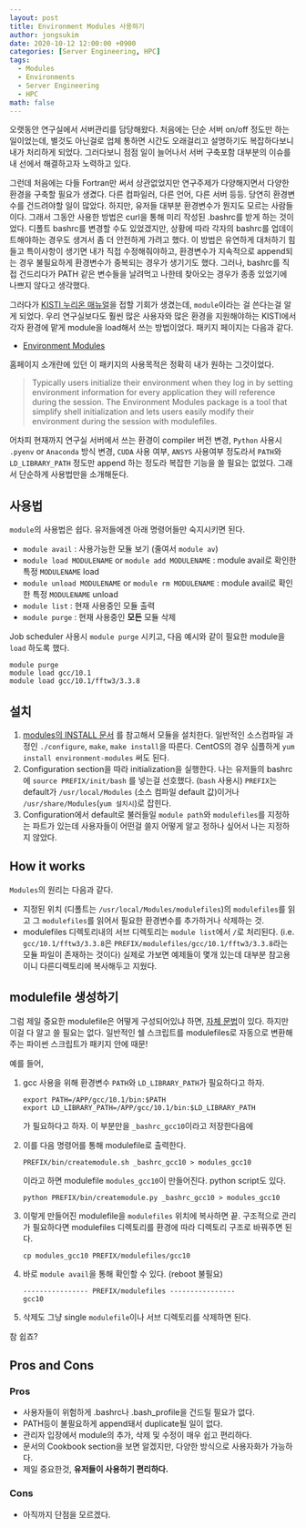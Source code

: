 ```yaml
---
layout: post
title: Environment Modules 사용하기
author: jongsukim
date: 2020-10-12 12:00:00 +0900
categories: [Server Engineering, HPC]
tags:
  - Modules
  - Environments
  - Server Engineering
  - HPC
math: false
---
```


오랫동안 연구실에서 서버관리를 담당해왔다. 처음에는 단순 서버 on/off 정도만 하는 일이었는데, 별것도 아닌걸로 업체 통하면 시간도 오래걸리고 설명하기도 복잡하다보니 내가 처리하게 되었다. 그러다보니 점점 일이 늘어나서 서버 구축포함 대부분의 이슈를 내 선에서 해결하고자 노력하고 있다.

그런데 처음에는 다들 Fortran만 써서 상관없었지만 연구주제가 다양해지면서 다양한 환경을 구축할 필요가 생겼다. 다른 컴파일러, 다른 언어, 다른 서버 등등. 당연히 환경변수를 건드려야할 일이 많았다. 하지만, 유저들 대부분 환경변수가 뭔지도 모르는 사람들이다. 그래서 그동안 사용한 방법은 curl을 통해 미리 작성된 .bashrc를 받게 하는 것이었다. 디폴트 bashrc를 변경할 수도 있었겠지만, 상황에 따라 각자의 bashrc를 업데이트해야하는 경우도 생겨서 좀 더 안전하게 가려고 했다. 이 방법은 유연하게 대처하기 힘들고 특이사항이 생기면 내가 직접 수정해줘야하고, 환경변수가 지속적으로 append되는 경우 불필요하게 환경변수가 중복되는 경우가 생기기도 했다. 그러나, bashrc를 직접 건드리다가 PATH 같은 변수들을 날려먹고 나한테 찾아오는 경우가 종종 있었기에 나쁘지 않다고 생각했다.

그러다가 [KISTI 누리온 매뉴얼](https://www.ksc.re.kr/gsjw/jcs/hd#docout-0)을 접할 기회가 생겼는데, `module`이라는 걸 쓴다는걸 알게 되었다. 우리 연구실보다도 훨씬 많은 사용자와 많은 환경을 지원해야하는 KISTI에서 각자 환경에 맡게 module을 load해서 쓰는 방법이었다. 패키지 페이지는 다음과 같다.

* [Environment Modules](http://modules.sourceforge.net/)

홈페이지 소개란에 있던 이 패키지의 사용목적은 정확히 내가 원하는 그것이었다.

> Typically users initialize their environment when they log in by setting environment information for every application they will reference during the session. The Environment Modules package is a tool that simplify shell initialization and lets users easily modify their environment during the session with modulefiles.

어차피 현재까지 연구실 서버에서 쓰는 환경이 compiler 버전 변경, `Python` 사용시 `.pyenv` or `Anaconda` 방식 변경, `CUDA` 사용 여부, `ANSYS` 사용여부 정도라서 `PATH`와 `LD_LIBRARY_PATH` 정도만 append 하는 정도라 복잡한 기능을 쓸 필요는 없었다. 그래서 단순하게 사용법만을 소개해둔다.

## 사용법

`module`의 사용법은 쉽다. 유저들에겐 아래 명령어들만 숙지시키면 된다.

* `module avail` : 사용가능한 모듈 보기 (줄여서 `module av`)
* `module load MODULENAME` or `module add MODULENAME` : module avail로 확인한 특정 `MODULENAME` load
* `module unload MODULENAME` or `module rm MODULENAME` : module avail로 확인한 특정 `MODULENAME` unload
* `module list` : 현재 사용중인 모듈 출력
* `module purge` : 현재 사용중인 **모든** 모듈 삭제

Job scheduler 사용시 `module purge` 시키고, 다음 예시와 같이 필요한 module을 `load` 하도록 했다.

  ```
  module purge
  module load gcc/10.1
  module load gcc/10.1/fftw3/3.3.8
  ```

## 설치

1. [modules의 INSTALL 문서](https://modules.readthedocs.io/en/latest/INSTALL.html#installation-instructions) 를 참고해서 모듈을 설치한다. 일반적인 소스컴파일 과정인 `./configure`, `make`, `make install`을 따른다. CentOS의 경우 심플하게 `yum install environment-modules` 써도 된다.
2. Configuration section을 따라 initialization을 실행한다. 나는 유저들의 bashrc에 `source PREFIX/init/bash` 를 넣는걸 선호했다. (`bash` 사용시) `PREFIX`는 default가 `/usr/local/Modules` (소스 컴파일 default 값)이거나 `/usr/share/Modules`(`yum 설치시`)로 잡힌다.
3. Configuration에서 default로 불러들일 `module path`와 `modulefiles`를 지정하는 파트가 있는데 사용자들이 어떤걸 쓸지 어떻게 알고 정하나 싶어서 나는 지정하지 않았다.

## How it works

`Modules`의 원리는 다음과 같다. 

* 지정된 위치 (디폴트는 `/usr/local/Modules/modulefiles`)의 `modulefiles`를 읽고 그 `modulefiles`를 읽어서 필요한 환경변수를 추가하거나 삭제하는 것.
* modulefiles 디렉토리내의 서브 디렉토리는 `module list`에서 `/`로 처리된다. (i.e. `gcc/10.1/fftw3/3.3.8`은 `PREFIX/modulefiles/gcc/10.1/fftw3/3.3.8`라는 모듈 파일이 존재하는 것이다) 실제로 가보면 예제들이 몇개 있는데 대부분 참고용이니 다른디렉토리에 복사해두고 지웠다.

## modulefile 생성하기

그럼 제일 중요한 modulefile은 어떻게 구성되어있냐 하면, [자체 문법](https://modules.readthedocs.io/en/latest/modulefile.html)이 있다. 하지만 이걸 다 알고 쓸 필요는 없다. 일반적인 쉘 스크립트를 modulefiles로 자동으로 변환해주는 파이썬 스크립트가 패키지 안에 때문!

예를 들어,

1. gcc 사용을 위해 환경변수 `PATH`와 `LD_LIBRARY_PATH`가 필요하다고 하자.

    ```
    export PATH=/APP/gcc/10.1/bin:$PATH
    export LD_LIBRARY_PATH=/APP/gcc/10.1/bin:$LD_LIBRARY_PATH
    ```

    가 필요하다고 하자. 이 부분만을 `_bashrc_gcc10`이라고 저장한다음에

2. 이를 다음 명령어를 통해 modulefile로 출력한다. 

    ```
    PREFIX/bin/createmodule.sh _bashrc_gcc10 > modules_gcc10
    ```

    이라고 하면 modulefile `modules_gcc10`이 만들어진다. python script도 있다.

    ```
    python PREFIX/bin/createmodule.py _bashrc_gcc10 > modules_gcc10
    ```

3. 이렇게 만들어진 modulefile을 `modulefiles` 위치에 복사하면 끝. 구조적으로 관리가 필요하다면 modulefiles 디렉토리를 환경에 따라 디렉토리 구조로 바꿔주면 된다.

    ```
    cp modules_gcc10 PREFIX/modulefiles/gcc10
    ```

4. 바로 `module avail`을 통해 확인할 수 있다. (reboot 불필요)

    ```
    ---------------- PREFIX/modulefiles ----------------
    gcc10
    ```

5. 삭제도 그냥 single `modulefile`이나 서브 디렉토리를 삭제하면 된다.

참 쉽죠?

## Pros and Cons

### Pros
* 사용자들이 위험하게 .bashrc나 .bash_profile을 건드릴 필요가 없다.
* PATH등이 불필요하게 append돼서 duplicate될 일이 없다.
* 관리자 입장에서 module의 추가, 삭제 및 수정이 매우 쉽고 편리하다.
* 문서의 Cookbook section을 보면 알겠지만, 다양한 방식으로 사용자화가 가능하다.
* 제일 중요한것, **유저들이 사용하기 편리하다.**

### Cons
* 아직까지 단점을 모르겠다.